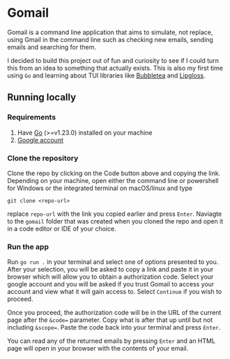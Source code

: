 # Gomail
Gomail is a command line application that aims to simulate, not replace, using Gmail in the command line such as checking new emails, sending emails and searching for them.

I decided to build this project out of fun and curiosity to see if I could turn this from an idea to something that actually exists. This is also my first time using `Go` and learning about TUI libraries like [Bubbletea](https://github.com/charmbracelet/bubbletea/tree/main) and [Lipgloss](https://github.com/charmbracelet/lipgloss).

## Running locally

### Requirements
1. Have [Go](https://go.dev/doc/install) (>=v1.23.0) installed on your machine
2. [Google account](https://www.google.com/intl/en-GB/account/about/)

### Clone the repository
Clone the repo by clicking on the Code button above and copying the link. Depending on your machine, open either the command line or powershell for Windows or the integrated terminal on macOS/linux and type 

```git clone <repo-url>```

replace `repo-url` with the link you copied earlier and press `Enter`. Naviagte to the `gomail` folder that was created when you cloned the repo and open it in a code editor or IDE of your choice.

### Run the app
Run `go run .` in your terminal and select one of options presented to you. After your selection, you will be asked to copy a link and paste it in your browser which will allow you to obtain a authorization code. Select your google account and you will be asked if you trust Gomail to access your account and view what it will gain access to. Select `Continue` if you wish to proceed.

Once you proceed, the authorization code will be in the URL of the current page after the `&code=` parameter. Copy what is after that up until but not including `&scope=`. Paste the code back into your terminal and press `Enter`.

You can read any of the returned emails by pressing `Enter` and an HTML page will open in your browser with the contents of your email.
